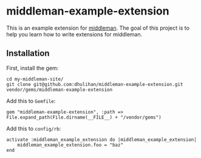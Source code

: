 # middleman-example-extension

This is an example extension for [middleman](http://www.middlemanapp.com). The goal of this project is to help you learn how to write extensions for middleman.

## Installation

First, install the gem: 

	cd my-middleman-site/
	git clone git@github.com:dhulihan/middleman-example-extension.git vendor/gems/middleman-example-extension

Add this to `Gemfile`: 

	gem "middleman-example-extension", :path => File.expand_path(File.dirname(__FILE__) + "/vendor/gems")

Add this to `config/rb`:

	activate :middleman_example_extension do |middleman_example_extension| 
		middleman_example_extension.foo = "baz"
	end 
